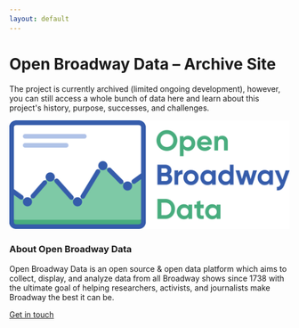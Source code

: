 ```yaml
---
layout: default
---
```


# Open Broadway Data – Archive Site
The project is currently archived (limited ongoing development), however, you can still access a whole bunch of data here
and learn about this project's history, purpose, successes, and challenges.

<img src="images/open-broadway-data-logo.png" alt="Open Broadway Data logo" class="inline"/>

### About Open Broadway Data
Open Broadway Data is an open source & open data platform which aims to collect, display, and analyze data from all Broadway shows
since 1738 with the ultimate goal of helping researchers, activists, and journalists make Broadway the best it can be.

[Get in touch](/contact.html)
